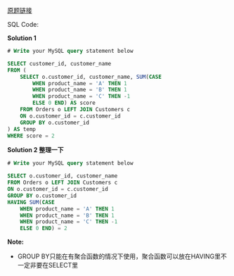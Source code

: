 [原题链接](https://leetcode-cn.com/problems/customers-who-bought-products-a-and-b-but-not-c/)

SQL Code:

**Solution 1**

```sql
# Write your MySQL query statement below

SELECT customer_id, customer_name
FROM (
    SELECT o.customer_id, customer_name, SUM(CASE
        WHEN product_name = 'A' THEN 1  
        WHEN product_name = 'B' THEN 1
        WHEN product_name = 'C' THEN -1
        ELSE 0 END) AS score
    FROM Orders o LEFT JOIN Customers c
    ON o.customer_id = c.customer_id
    GROUP BY o.customer_id
) AS temp
WHERE score = 2
```

**Solution 2 整理一下**

```sql
# Write your MySQL query statement below

SELECT o.customer_id, customer_name
FROM Orders o LEFT JOIN Customers c
ON o.customer_id = c.customer_id
GROUP BY o.customer_id
HAVING SUM(CASE
    WHEN product_name = 'A' THEN 1  
    WHEN product_name = 'B' THEN 1
    WHEN product_name = 'C' THEN -1
    ELSE 0 END) = 2
```


**Note:**

- GROUP BY只能在有聚合函数的情况下使用，聚合函数可以放在HAVING里不一定非要在SELECT里
